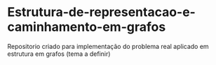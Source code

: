 # Estrutura-de-representacao-e-caminhamento-em-grafos
Repositorio criado para implementação do problema real aplicado em estrutura em grafos (tema a definir)
